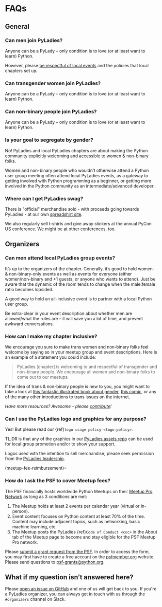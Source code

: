 # FAQs

## General

### Can men join PyLadies?

Anyone can be a PyLady – only condition is to love (or at least want to learn) Python.

However, please [be respectful of local events](#can-men-attend-local-pyladies-group-events) and the policies that local chapters set up.

### Can transgender women join PyLadies?

Anyone can be a PyLady – only condition is to love (or at least want to learn) Python.

### Can non-binary people join PyLadies?

Anyone can be a PyLady – only condition is to love (or at least want to learn) Python.

### Is your goal to segregate by gender?

No! PyLadies and local PyLadies chapters are about making the Python community explicitly welcoming and accessible to women & non-binary folks.

Women and non-binary people who wouldn’t otherwise attend a Python user group meeting often attend local PyLadies events, as a gateway to getting involved with Python programming as a beginner, or getting more involved in the Python community as an intermediate/advanced developer.

### Where can I get PyLadies swag?
There is "official" merchandise sold - with proceeds going towards PyLadies - at our own [spreadshirt site].

We also regularly sell t-shirts and give away stickers at the annual PyCon US conference. We might be at other conferences, too.

## Organizers

### Can men attend local PyLadies group events?

It’s up to the organizers of the chapter. Generally, it’s good to hold women- & non-binary-only events as well as events for everyone (either women/non-binary and +1 guests, or anyone who wants to attend).
Just be aware that the dynamic of the room tends to change when the male:female ratio becomes lopsided.

A good way to hold an all-inclusive event is to partner with a local Python user group.

Be extra-clear in your event description about whether men are allowed/what the rules are – it will save you a lot of time, and prevent awkward conversations.

### How can I make my chapter inclusive?

We encourage you sure to make trans women and non-binary folks feel welcome by saying so in your meetup group and event descriptions. 
Here is an example of a statement you could include:

> PyLadies \[chapter\] is welcoming to and respectful of transgender and non-binary people. We
> encourage all women and non-binary folks to come out to our meetups.

If the idea of trans & non-binary people is new to you, you might want to take a look at [this fantastic illustrated book about gender](http://www.thegenderbook.com), [this comic](http://www.roostertailscomic.com/?p=1495), or any of the many other introductions to trans issues on the internet.

_Have more resources? Awesome - please [contribute]!_

### Can I use the PyLadies logo and graphics for any purpose?

Yes! But please read our {ref}`logo usage policy <logo-policy>`.

TL;DR is that any of the graphics in our [PyLadies assets repo] can be used for local group promotion and/or to show your support.

Logos used with the intention to sell merchandise, please seek permission from the [PyLadies leadership].

(meetup-fee-reimbursement)=
### How do I ask the PSF to cover Meetup fees?

The PSF financially hosts worldwide Python Meetups on their [Meetup Pro Network](https://www.meetup.com/pro/python-software-foundation-meetups) as long as 3 conditions are met:

1. The Meetup holds at least 2 events per calendar year (virtual or in-person).
2. Event content focuses on Python content at least 70% of the time. Content may include adjacent topics, such as networking, basic machine learning, etc.   
3. The Meetup posts the PyLadies {ref}`Code of Conduct <coc>` in the About tab of the Meetup page to become and stay eligible for the PSF Meetup Pro network.

Please [submit a grant request from the PSF](https://psfmember.org/grant-proposals/). In order to access the form, you may first have to create a free account on the [psfmember.org](https://psfmember.org/) website. Please send questions to [psf-grants@python.org](mailto:psf-grants@python.org).


## What if my question isn’t answered here?

Please [open an issue on GitHub](https://github.com/pyladies/info/issues)
and one of us will get back to you. If you're a PyLadies organizer, you can
always get in touch with us through the `#organizers` channel on Slack.


[contribute]: https://github.com/pyladies/pyladies-kit/edit/master/docs/faqs.md
[pyladies assets repo]: https://github.com/pyladies/pyladies-kit
[pyladies leadership]: mailto:info@pyladies.com
[spreadshirt site]: https://shop.spreadshirt.com/pyladies/
